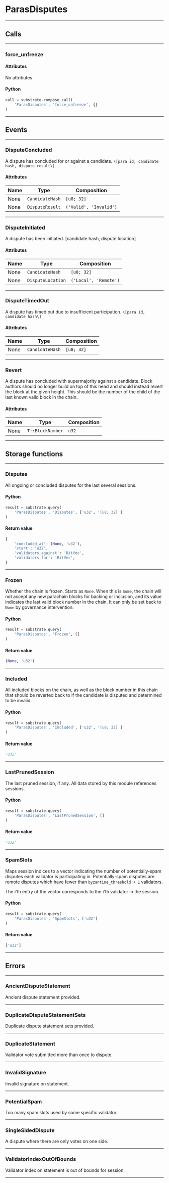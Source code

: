 
# ParasDisputes

---------
## Calls

---------
### force_unfreeze
#### Attributes
No attributes

#### Python
```python
call = substrate.compose_call(
    'ParasDisputes', 'force_unfreeze', {}
)
```

---------
## Events

---------
### DisputeConcluded
A dispute has concluded for or against a candidate.
`\[para id, candidate hash, dispute result\]`
#### Attributes
| Name | Type | Composition
| -------- | -------- | -------- |
| None | `CandidateHash` | ```[u8; 32]```
| None | `DisputeResult` | ```('Valid', 'Invalid')```

---------
### DisputeInitiated
A dispute has been initiated. \[candidate hash, dispute location\]
#### Attributes
| Name | Type | Composition
| -------- | -------- | -------- |
| None | `CandidateHash` | ```[u8; 32]```
| None | `DisputeLocation` | ```('Local', 'Remote')```

---------
### DisputeTimedOut
A dispute has timed out due to insufficient participation.
`\[para id, candidate hash\]`
#### Attributes
| Name | Type | Composition
| -------- | -------- | -------- |
| None | `CandidateHash` | ```[u8; 32]```

---------
### Revert
A dispute has concluded with supermajority against a candidate.
Block authors should no longer build on top of this head and should
instead revert the block at the given height. This should be the
number of the child of the last known valid block in the chain.
#### Attributes
| Name | Type | Composition
| -------- | -------- | -------- |
| None | `T::BlockNumber` | ```u32```

---------
## Storage functions

---------
### Disputes
 All ongoing or concluded disputes for the last several sessions.

#### Python
```python
result = substrate.query(
    'ParasDisputes', 'Disputes', ['u32', '[u8; 32]']
)
```

#### Return value
```python
{
    'concluded_at': (None, 'u32'),
    'start': 'u32',
    'validators_against': 'BitVec',
    'validators_for': 'BitVec',
}
```
---------
### Frozen
 Whether the chain is frozen. Starts as `None`. When this is `Some`,
 the chain will not accept any new parachain blocks for backing or inclusion,
 and its value indicates the last valid block number in the chain.
 It can only be set back to `None` by governance intervention.

#### Python
```python
result = substrate.query(
    'ParasDisputes', 'Frozen', []
)
```

#### Return value
```python
(None, 'u32')
```
---------
### Included
 All included blocks on the chain, as well as the block number in this chain that
 should be reverted back to if the candidate is disputed and determined to be invalid.

#### Python
```python
result = substrate.query(
    'ParasDisputes', 'Included', ['u32', '[u8; 32]']
)
```

#### Return value
```python
'u32'
```
---------
### LastPrunedSession
 The last pruned session, if any. All data stored by this module
 references sessions.

#### Python
```python
result = substrate.query(
    'ParasDisputes', 'LastPrunedSession', []
)
```

#### Return value
```python
'u32'
```
---------
### SpamSlots
 Maps session indices to a vector indicating the number of potentially-spam disputes
 each validator is participating in. Potentially-spam disputes are remote disputes which have
 fewer than `byzantine_threshold + 1` validators.

 The i&#x27;th entry of the vector corresponds to the i&#x27;th validator in the session.

#### Python
```python
result = substrate.query(
    'ParasDisputes', 'SpamSlots', ['u32']
)
```

#### Return value
```python
['u32']
```
---------
## Errors

---------
### AncientDisputeStatement
Ancient dispute statement provided.

---------
### DuplicateDisputeStatementSets
Duplicate dispute statement sets provided.

---------
### DuplicateStatement
Validator vote submitted more than once to dispute.

---------
### InvalidSignature
Invalid signature on statement.

---------
### PotentialSpam
Too many spam slots used by some specific validator.

---------
### SingleSidedDispute
A dispute where there are only votes on one side.

---------
### ValidatorIndexOutOfBounds
Validator index on statement is out of bounds for session.

---------